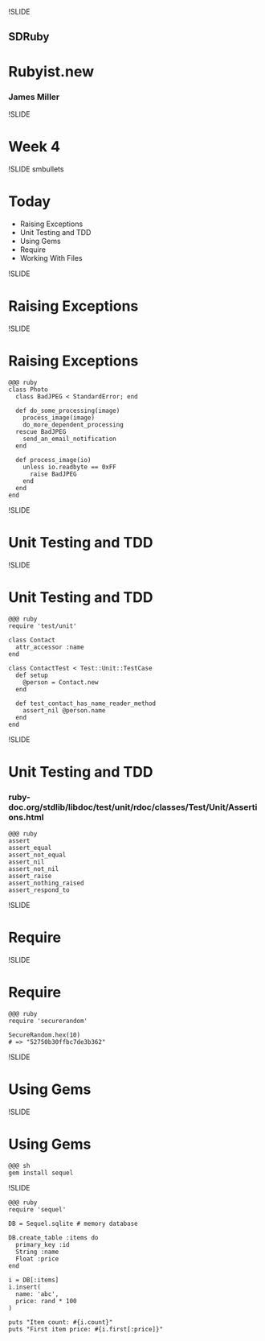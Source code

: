 !SLIDE

## SDRuby ##

# Rubyist.new #

### James Miller ###

!SLIDE

# Week 4 #

!SLIDE smbullets

# Today #

* Raising Exceptions
* Unit Testing and TDD
* Using Gems
* Require
* Working With Files

!SLIDE

# Raising Exceptions #

!SLIDE

# Raising Exceptions #

	@@@ ruby
	class Photo
	  class BadJPEG < StandardError; end

	  def do_some_processing(image)
	    process_image(image)
	    do_more_dependent_processing
	  rescue BadJPEG
	    send_an_email_notification
	  end

	  def process_image(io)
	    unless io.readbyte == 0xFF
	      raise BadJPEG
	    end
	  end
	end

!SLIDE

# Unit Testing and TDD #

!SLIDE

# Unit Testing and TDD #

	@@@ ruby
	require 'test/unit'

	class Contact
	  attr_accessor :name
	end

	class ContactTest < Test::Unit::TestCase
	  def setup
	    @person = Contact.new
	  end

	  def test_contact_has_name_reader_method
	    assert_nil @person.name
	  end
	end

!SLIDE

# Unit Testing and TDD #
### ruby-doc.org/stdlib/libdoc/test/unit/rdoc/classes/Test/Unit/Assertions.html ###

	@@@ ruby
	assert
	assert_equal
	assert_not_equal
	assert_nil
	assert_not_nil
	assert_raise
	assert_nothing_raised
	assert_respond_to

!SLIDE

# Require #

!SLIDE

# Require #

	@@@ ruby
	require 'securerandom'

	SecureRandom.hex(10)
	# => "52750b30ffbc7de3b362"

!SLIDE

# Using Gems #

!SLIDE

# Using Gems #

	@@@ sh
	gem install sequel

!SLIDE

	@@@ ruby
	require 'sequel'

	DB = Sequel.sqlite # memory database

	DB.create_table :items do
	  primary_key :id
	  String :name
	  Float :price
	end

	i = DB[:items]
	i.insert(
	  name: 'abc',
	  price: rand * 100
	)

	puts "Item count: #{i.count}"
	puts "First item price: #{i.first[:price]}"

